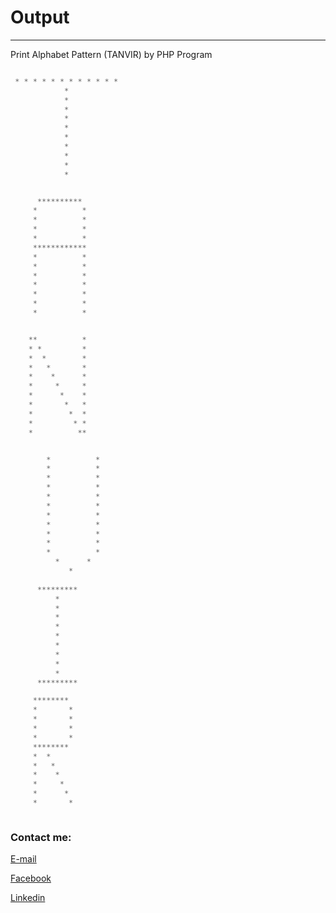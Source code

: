 
# Output


---

Print Alphabet Pattern (TANVIR) by PHP Program




```php

 * * * * * * * * * * * *     
            *                   
            *  
            *  
            *  
            *  
            *  
            *  
            *  
            *  
            *  


	  ********** 
	 *          *
	 *          *
	 *          *
	 *          *
	 ************
	 *          *
	 *          *
	 *          *
	 *          *
	 *          *
	 *          *
	 *          *


	**          *
	* *         *
	*  *        *
	*   *       *
	*    *      *
	*     *     *
	*      *    *
	*       *   *
	*        *  *
	*         * *
	*          **


	    *          *   
	    *          *   
	    *          *   
	    *          *   
	    *          *   
	    *          *   
	    *          *   
	    *          *   
	    *          *   
	    *          *   
	    *          *   
	      *      *     
	         *        
                 
	  *********   
	      *       
	      *       
	      *       
	      *       
	      *       
	      *       
	      *       
	      *       
	      *       
	  *********   

	 ********    
	 *       *   
	 *       *   
	 *       *   
	 *       *   
	 ********    
	 *  *        
	 *   *       
	 *    *      
	 *     *     
	 *      *    
	 *       *   



```






<!-- all link is here -->


### Contact me:

[E-mail](tanvirpoly@gmail.com)

[Facebook]( https://www.facebook.com/tanvirfbid)

[Linkedin]( https://www.linkedin.com/in/tanvirx/)